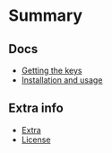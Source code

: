# Summary

## Docs

* [Getting the keys](./docs/README-GET-API-KEY.md)    
* [Installation and usage](./README.md)    

## Extra info

* [Extra](./docs/README-EXTRA.md)    
* [License](./docs/README-LICENSE.md)